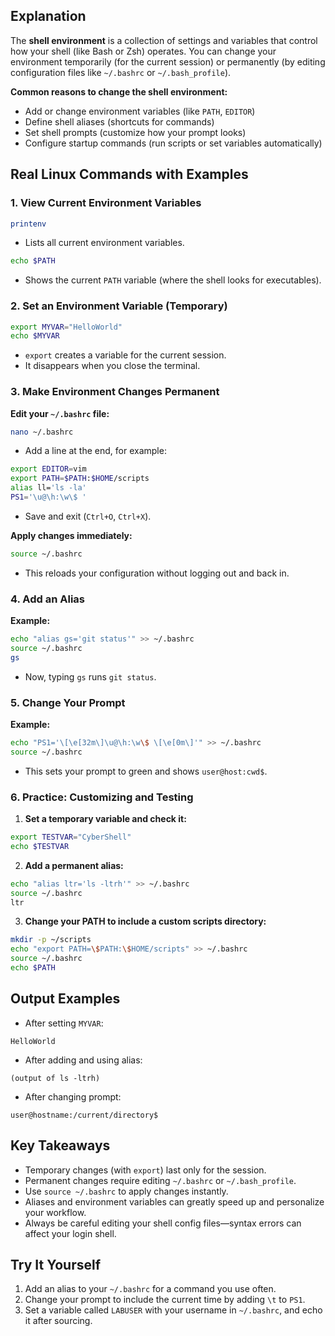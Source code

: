 ## Explanation

The **shell environment** is a collection of settings and variables that control how your shell (like Bash or Zsh) operates. You can change your environment temporarily (for the current session) or permanently (by editing configuration files like `~/.bashrc` or `~/.bash_profile`).

**Common reasons to change the shell environment:**

- Add or change environment variables (like `PATH`, `EDITOR`)
- Define shell aliases (shortcuts for commands)
- Set shell prompts (customize how your prompt looks)
- Configure startup commands (run scripts or set variables automatically)


## Real Linux Commands with Examples

### 1. View Current Environment Variables

```bash
printenv
```

- Lists all current environment variables.

```bash
echo $PATH
```

- Shows the current `PATH` variable (where the shell looks for executables).


### 2. Set an Environment Variable (Temporary)

```bash
export MYVAR="HelloWorld"
echo $MYVAR
```

- `export` creates a variable for the current session.
- It disappears when you close the terminal.


### 3. Make Environment Changes Permanent

**Edit your `~/.bashrc` file:**

```bash
nano ~/.bashrc
```

- Add a line at the end, for example:

```bash
export EDITOR=vim
export PATH=$PATH:$HOME/scripts
alias ll='ls -la'
PS1='\u@\h:\w\$ '
```

- Save and exit (`Ctrl+O`, `Ctrl+X`).

**Apply changes immediately:**

```bash
source ~/.bashrc
```

- This reloads your configuration without logging out and back in.


### 4. Add an Alias

**Example:**

```bash
echo "alias gs='git status'" >> ~/.bashrc
source ~/.bashrc
gs
```

- Now, typing `gs` runs `git status`.


### 5. Change Your Prompt

**Example:**

```bash
echo "PS1='\[\e[32m\]\u@\h:\w\$ \[\e[0m\]'" >> ~/.bashrc
source ~/.bashrc
```

- This sets your prompt to green and shows `user@host:cwd$`.


### 6. Practice: Customizing and Testing

1. **Set a temporary variable and check it:**

```bash
export TESTVAR="CyberShell"
echo $TESTVAR
```

2. **Add a permanent alias:**

```bash
echo "alias ltr='ls -ltrh'" >> ~/.bashrc
source ~/.bashrc
ltr
```

3. **Change your PATH to include a custom scripts directory:**

```bash
mkdir -p ~/scripts
echo "export PATH=\$PATH:\$HOME/scripts" >> ~/.bashrc
source ~/.bashrc
echo $PATH
```


## Output Examples

- After setting `MYVAR`:

```
HelloWorld
```

- After adding and using alias:

```
(output of ls -ltrh)
```

- After changing prompt:

```
user@hostname:/current/directory$
```


## Key Takeaways

- Temporary changes (with `export`) last only for the session.
- Permanent changes require editing `~/.bashrc` or `~/.bash_profile`.
- Use `source ~/.bashrc` to apply changes instantly.
- Aliases and environment variables can greatly speed up and personalize your workflow.
- Always be careful editing your shell config files—syntax errors can affect your login shell.


## Try It Yourself

1. Add an alias to your `~/.bashrc` for a command you use often.
2. Change your prompt to include the current time by adding `\t` to `PS1`.
3. Set a variable called `LABUSER` with your username in `~/.bashrc`, and echo it after sourcing.
